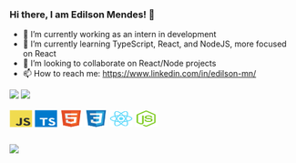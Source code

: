 ### Hi there, I am Edilson Mendes! 👋


- 🔭 I’m currently working as an intern in development
- 🌱 I’m currently learning TypeScript, React, and NodeJS, more focused on React
- 👯 I’m looking to collaborate on React/Node projects
- 📫 How to reach me: https://www.linkedin.com/in/edilson-mn/


<div>
  <img height="180em" src="https://github-readme-stats.vercel.app/api?username=Tagaiatto&show_icons=true&theme=github_dark&include_all_commits=true&count_private=true" />
  <img height="180em" src="https://github-readme-stats.vercel.app/api/top-langs/?username=Tagaiatto&layout=compact&langs_count=16&theme=github_dark" />
</div>

<div style="display: inline_block"><br>
  <img align="center" alt="Js-Icon" height="30" width="40" src="https://raw.githubusercontent.com/devicons/devicon/master/icons/javascript/javascript-original.svg" />
  <img align="center" alt="Ts-Icon" height="30" width="40" src="https://raw.githubusercontent.com/devicons/devicon/master/icons/typescript/typescript-original.svg" />
  <img align="center" alt="html-Icon" height="30" width="40" src="https://raw.githubusercontent.com/devicons/devicon/master/icons/html5/html5-original.svg" />
  <img align="center" alt="css-Icon" height="30" width="40" src="https://raw.githubusercontent.com/devicons/devicon/master/icons/css3/css3-original.svg" />
  <img align="center" alt="ReactJS-Icon" height="30" width="40" src="https://raw.githubusercontent.com/devicons/devicon/master/icons/react/react-original.svg" />
  <img align="center" alt="NodeJS-Icon" height="30" width="40" src="https://raw.githubusercontent.com/devicons/devicon/master/icons/nodejs/nodejs-original.svg" />
</div>

##

<div>
  <a href="https://www.linkedin.com/in/edilson-mn/" target="_blank"><img src="https://img.shields.io/badge/-LinkedIn-%23007785?style=for-the-badge&logo=linkedin&logoColor=white" target="_blank"></a>
</div>
